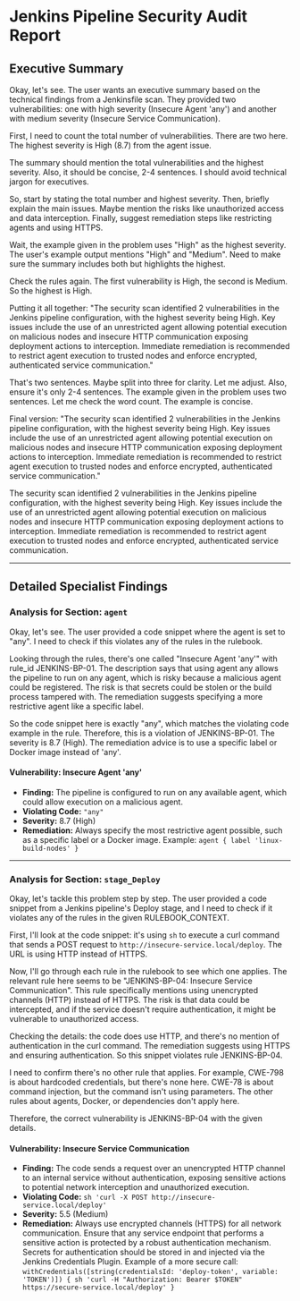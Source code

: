# Jenkins Pipeline Security Audit Report

## Executive Summary
<think>
Okay, let's see. The user wants an executive summary based on the technical findings from a Jenkinsfile scan. They provided two vulnerabilities: one with high severity (Insecure Agent 'any') and another with medium severity (Insecure Service Communication). 

First, I need to count the total number of vulnerabilities. There are two here. The highest severity is High (8.7) from the agent issue. 

The summary should mention the total vulnerabilities and the highest severity. Also, it should be concise, 2-4 sentences. I should avoid technical jargon for executives. 

So, start by stating the total number and highest severity. Then, briefly explain the main issues. Maybe mention the risks like unauthorized access and data interception. Finally, suggest remediation steps like restricting agents and using HTTPS. 

Wait, the example given in the problem uses "High" as the highest severity. The user's example output mentions "High" and "Medium". Need to make sure the summary includes both but highlights the highest. 

Check the rules again. The first vulnerability is High, the second is Medium. So the highest is High. 

Putting it all together: "The security scan identified 2 vulnerabilities in the Jenkins pipeline configuration, with the highest severity being High. Key issues include the use of an unrestricted agent allowing potential execution on malicious nodes and insecure HTTP communication exposing deployment actions to interception. Immediate remediation is recommended to restrict agent execution to trusted nodes and enforce encrypted, authenticated service communication."

That's two sentences. Maybe split into three for clarity. Let me adjust. Also, ensure it's only 2-4 sentences. The example given in the problem uses two sentences. Let me check the word count. The example is concise. 

Final version: "The security scan identified 2 vulnerabilities in the Jenkins pipeline configuration, with the highest severity being High. Key issues include the use of an unrestricted agent allowing potential execution on malicious nodes and insecure HTTP communication exposing deployment actions to interception. Immediate remediation is recommended to restrict agent execution to trusted nodes and enforce encrypted, authenticated service communication."
</think>

The security scan identified 2 vulnerabilities in the Jenkins pipeline configuration, with the highest severity being High. Key issues include the use of an unrestricted agent allowing potential execution on malicious nodes and insecure HTTP communication exposing deployment actions to interception. Immediate remediation is recommended to restrict agent execution to trusted nodes and enforce encrypted, authenticated service communication.

---

## Detailed Specialist Findings
### Analysis for Section: `agent`

<think>
Okay, let's see. The user provided a code snippet where the agent is set to "any". I need to check if this violates any of the rules in the rulebook.

Looking through the rules, there's one called "Insecure Agent 'any'" with rule_id JENKINS-BP-01. The description says that using agent any allows the pipeline to run on any agent, which is risky because a malicious agent could be registered. The risk is that secrets could be stolen or the build process tampered with. The remediation suggests specifying a more restrictive agent like a specific label.

So the code snippet here is exactly "any", which matches the violating code example in the rule. Therefore, this is a violation of JENKINS-BP-01. The severity is 8.7 (High). The remediation advice is to use a specific label or Docker image instead of 'any'.
</think>

#### Vulnerability: Insecure Agent 'any'
- **Finding:** The pipeline is configured to run on any available agent, which could allow execution on a malicious agent.
- **Violating Code:** `"any"`
- **Severity:** 8.7 (High)
- **Remediation:** Always specify the most restrictive agent possible, such as a specific label or a Docker image. Example: `agent { label 'linux-build-nodes' }`

---

### Analysis for Section: `stage_Deploy`

<think>
Okay, let's tackle this problem step by step. The user provided a code snippet from a Jenkins pipeline's Deploy stage, and I need to check if it violates any of the rules in the given RULEBOOK_CONTEXT.

First, I'll look at the code snippet: it's using `sh` to execute a curl command that sends a POST request to `http://insecure-service.local/deploy`. The URL is using HTTP instead of HTTPS. 

Now, I'll go through each rule in the rulebook to see which one applies. The relevant rule here seems to be "JENKINS-BP-04: Insecure Service Communication". This rule specifically mentions using unencrypted channels (HTTP) instead of HTTPS. The risk is that data could be intercepted, and if the service doesn't require authentication, it might be vulnerable to unauthorized access.

Checking the details: the code does use HTTP, and there's no mention of authentication in the curl command. The remediation suggests using HTTPS and ensuring authentication. So this snippet violates rule JENKINS-BP-04. 

I need to confirm there's no other rule that applies. For example, CWE-798 is about hardcoded credentials, but there's none here. CWE-78 is about command injection, but the command isn't using parameters. The other rules about agents, Docker, or dependencies don't apply here. 

Therefore, the correct vulnerability is JENKINS-BP-04 with the given details.
</think>

#### Vulnerability: Insecure Service Communication
- **Finding:** The code sends a request over an unencrypted HTTP channel to an internal service without authentication, exposing sensitive actions to potential network interception and unauthorized execution.
- **Violating Code:** `sh 'curl -X POST http://insecure-service.local/deploy'`
- **Severity:** 5.5 (Medium)
- **Remediation:** Always use encrypted channels (HTTPS) for all network communication. Ensure that any service endpoint that performs a sensitive action is protected by a robust authentication mechanism. Secrets for authentication should be stored in and injected via the Jenkins Credentials Plugin. Example of a more secure call: `withCredentials([string(credentialsId: 'deploy-token', variable: 'TOKEN')]) { sh 'curl -H "Authorization: Bearer $TOKEN" https://secure-service.local/deploy' }`